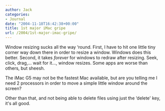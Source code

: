 ```yaml
---
author: Jack
categories:
- Journal
date: "2004-11-18T16:42:38+00:00"
title: 1st major iMac gripe
url: /2004/1st-major-imac-gripe/
---
```


Window resizing sucks all the way &#8216;round. First, I have to hit one little tiny corner way down there in order to resize a window. Windows does this better. Second, it takes _forever_ for windows to redraw after resizing. Seek, click, drag,&#8230; wait for it&#8230;, window resizes. Some apps are worse than others, but sheesh.

The iMac G5 may not be the fastest Mac available, but are you telling me I need 2 processors in order to move a simple little window around the screen?

Other than that, and not being able to delete files using just the &#8216;delete' key, it's all good.